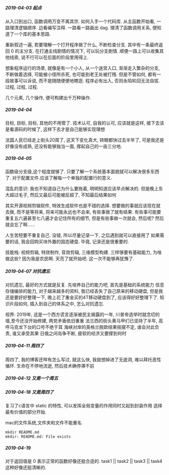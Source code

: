 ##### 2019-04-03 起点
从入口到出口, 函数调用万变不离其宗.
如何入手一个代码库.
从主函数开始看, 一路理清逻辑顺序.
边看编写注释. 一路看一路画出 dag.
理清了函数调用关系, 便知道了一个库的基本思路.

重新叙述一遍, 若要理解一个打开程序做了什么, 不断检查分支.
其中有一条最终返回 0 的主分支.
在打通主线剧情的情况下, 可以玩分支剧情.
顺便一路上可以收集其他线索, 说不行可以在后面的阶段里用得上.

想象程序运行的场景, 就像是有一个小人, 从一个迷宫入口,
渐渐走入繁杂的分支, 不断做着选择, 可能被小怪所杀死, 也可能到老王处被打残.
但是不管如何, 都有一段故事可以诉说, 而不是随随便便地瞎逛.
程序必有出入, 否则永陷轮回无法自拔. 过程, 过程, 过程.

几个元素, 几个操作, 便可构建出千万种操作.

##### 2019-04-04 
目标, 目标, 目标, 其他的不用管了.
技术认可, 自我的认可, 应该就是这样,
接下去该是看源码的时候了, 这样下去才是自己能够实现理想

法国人民已经走上街头20周了, 这天下变化真大,
转眼都快过去半年了, 可是我还是好像没有成熟, 
还没有能够独当一面, 撑起自己的一亩三分地.

##### 2019-04-05
函数级分支级,这个程度就够了.
只要了解一个系统基本面貌就可以解决很多东西了.
对于配置文件.应该了解每一个单独的配置行的意义.

混乱的意识: 我也不知道自己为什么要拖着, 明明知道应该早点解决的.
但是晚上东大超过毛子, 然后又最后可能被反超了, 不知最后结果如何

其实开源视频剪辑软件, 特效生成软件也是不错的选择.
想要做的事就应该现在就去做, 而不是等将来,
将来可能永远也不会来, 有些事做了就有结果.
有些事可能要重复五六遍甚至七八遍才会记住所有的细节,
但是有些事做一次就会, 然后呢? 然后就会忘了啊......

人生苦短要不重复自己. 没错, 
所以尽量记录一下, 之后遇到就可以直接用了
如果需要的话, 我会回购买块外置的固态硬盘. 
毕竟, 记录还是很重要的.

技能栈: 
视频剪辑, 特效制作, 音效剪辑, 三维模型构建. 
三样够要有基础能力, 为啥做这些? 因为我是农民啊.
天亮了就开始吧. 这一次不能够再犹豫了.

##### 2019-04-07 对抗遗忘
对抗遗忘, 最好的方式就是反复.
先培养自己的能力吧, 首先是基础的系统能力
信息存储编排的能力, 对于越来越多的资料,
我已经丢失了自己原来的移动硬盘, 但是我还是要好好整理一下,
晚上花了重金买的4T移动硬盘到了, 应该得好好整理下了.
知识片段如何, 插入到自己的体系之中, 怎么对抗遗忘.

视界:
2019年, 这是一个西方谎言逐渐被民主揭露的一年,
川普帝选举时就念叨的墙,至今还没开始修建, 两党矛盾依旧重重
法兰西的街头黄马甲们已坚持了半年, 高呼马克龙下台的口号不绝于耳
海峡对岸的英格兰脱欧结果摇摆不定, 谁会对此负责, 谁又承受其果
日俄之间岛争不断, 疲软的经济又要撑到何时

##### 2019-04-11 周四了
周四了, 我的博客还咩有怎么写过,
就这么快, 我就想掉进了无底洞, 难以拜托恶性循环.
生命在不停地流逝, 然后技术确停滞不前

##### 2019-04-12 又是一个周五

##### 2019-04-18 又是周四了
复习了c语言中 static 的特性, 可以发挥全局变量的作用同时又起到封装作用
选择最有价值的部分开始.

mac的文件系统,文件夹和文件不能重名
```
mkdir README.md
mkdir: README.md: File exists
```

##### 2019-04-19
对于返回值是 0 表示正常的函数好像还挺合适的.
task1 || task2 || task3 || task4
这种好像还挺清晰的.
